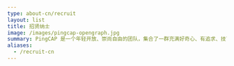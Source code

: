 ```yaml
---
type: about-cn/recruit
layout: list
title: 招贤纳士
image: /images/pingcap-opengraph.jpg
summary: PingCAP 是一个年轻开放、崇尚自由的团队，集合了一群充满好奇心、有追求、技艺高超、梦想用科技改变世界的小伙伴。你，要加入进来么？
aliases:
  - /recruit-cn
---
```


